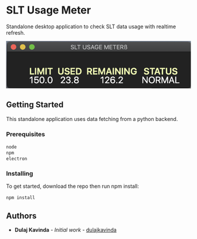 # SLT Usage Meter

Standalone desktop application to check SLT data usage with realtime refresh. 

<img src='src/screen.png' />

## Getting Started

This standalone application uses data fetching from a python backend.

### Prerequisites

```
node
npm
electron
```

### Installing

To get started, download the repo then run npm install:


```
npm install
```

## Authors

* **Dulaj Kavinda** - *Initial work* - [dulajkavinda](https://github.com/dulajkavinda)
